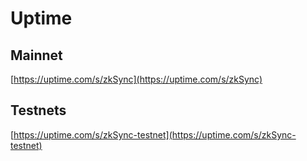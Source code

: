 # Uptime

## Mainnet

[https://uptime.com/s/zkSync](https://uptime.com/s/zkSync)

## Testnets

[https://uptime.com/s/zkSync-testnet](https://uptime.com/s/zkSync-testnet)
